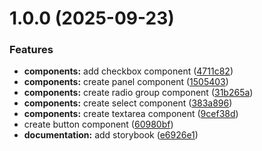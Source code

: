 # 1.0.0 (2025-09-23)


### Features

* **components:** add checkbox component ([4711c82](https://github.com/devdado/gedado-ui/commit/4711c82c38e68cf3686461c55e5cbf4a07620428))
* **components:** create panel component ([1505403](https://github.com/devdado/gedado-ui/commit/150540332e1743a3d9e28dd1766fe952d863b6db))
* **components:** create radio group component ([31b265a](https://github.com/devdado/gedado-ui/commit/31b265ac0eac6b290db379299f7a9b6752a8c1bf))
* **components:** create select component ([383a896](https://github.com/devdado/gedado-ui/commit/383a896dda5b7335fa73a15c376193c41da03a5d))
* **components:** create textarea component ([9cef38d](https://github.com/devdado/gedado-ui/commit/9cef38d1c6b73a9561e4007554eca4c08e290d72))
* create button component ([60980bf](https://github.com/devdado/gedado-ui/commit/60980bfe24e4ba78f117c93b89df1995c4c78108))
* **documentation:** add storybook ([e6926e1](https://github.com/devdado/gedado-ui/commit/e6926e1158ab92645af19f30992cc78543c1987a))
